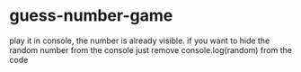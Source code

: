 # guess-number-game
play it in console, the number is already visible. if you want to hide the random number from the console just remove console.log(random) from the code
